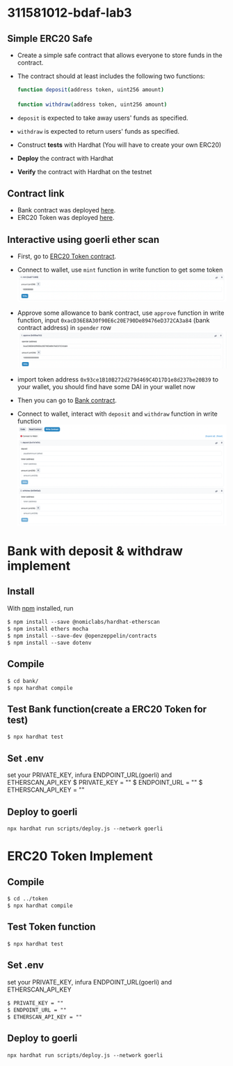 # 311581012-bdaf-lab3

## Simple ERC20 Safe
- Create a simple safe contract that allows everyone to store funds in the contract.
- The contract should at least includes the following two functions:
    
    ```bash
    function deposit(address token, uint256 amount)
    
    function withdraw(address token, uint256 amount)
    ```
    
- `deposit` is expected to take away users' funds as specified.
- `withdraw` is expected to return users' funds as specified.
- Construct **tests** with Hardhat (You will have to create your own ERC20)
- **Deploy** the contract with Hardhat
- **Verify** the contract with Hardhat on the testnet

## Contract link 
- Bank contract was deployed [here](https://goerli.etherscan.io/address/0xacD36E8A30f90E6c20E790De89476eD372CA3a84#writeContract).
- ERC20 Token was deployed [here](https://goerli.etherscan.io/address/0x93ce1b10b272d279d469c4d17d1e8d237be20b39).

## Interactive using goerli ether scan
- First, go to [ERC20 Token contract](https://goerli.etherscan.io/address/0x93ce1b10b272d279d469c4d17d1e8d237be20b39#writeContract).
- Connect to wallet, use `mint` function in write function to get some token
![image](https://github.com/EPJ-coding/311581012-bdaf-lab3/blob/main/pictures/mint.png)

- Approve some allowance to bank contract, use `approve` function in write function, input `0xacD36E8A30f90E6c20E790De89476eD372CA3a84` (bank contract address) in `spender` row
![image](https://github.com/EPJ-coding/311581012-bdaf-lab3/blob/main/pictures/approve.png)

- import token address `0x93ce1B10B272d279d469C4D17D1e8d237be20B39` to your wallet, you should find have some DAI in your wallet now
- Then you can go to [Bank contract](https://goerli.etherscan.io/address/0xacD36E8A30f90E6c20E790De89476eD372CA3a84#writeContract).
- Connect to wallet, interact with `deposit` and `withdraw` function in write function
![image](https://github.com/EPJ-coding/311581012-bdaf-lab3/blob/main/pictures/bank.png)

# Bank with deposit & withdraw implement
## Install
With [npm](https://npmjs.org/) installed, run

    $ npm install --save @nomiclabs/hardhat-etherscan
    $ npm install ethers mocha
    $ npm install --save-dev @openzeppelin/contracts
    $ npm install --save dotenv
    
## Compile
    $ cd bank/
    $ npx hardhat compile
    
## Test Bank function(create a ERC20 Token for test)
    $ npx hardhat test
    
## Set .env
  set your PRIVATE_KEY, infura ENDPOINT_URL(goerli) and ETHERSCAN_API_KEY
    $ PRIVATE_KEY = ""
    $ ENDPOINT_URL = ""
    $ ETHERSCAN_API_KEY = ""

## Deploy to goerli    
    npx hardhat run scripts/deploy.js --network goerli
    
# ERC20 Token Implement
## Compile
    $ cd ../token
    $ npx hardhat compile

## Test Token function
    $ npx hardhat test
    
## Set .env
  set your PRIVATE_KEY, infura ENDPOINT_URL(goerli) and ETHERSCAN_API_KEY

    $ PRIVATE_KEY = ""
    $ ENDPOINT_URL = ""
    $ ETHERSCAN_API_KEY = ""

## Deploy to goerli    
    npx hardhat run scripts/deploy.js --network goerli
